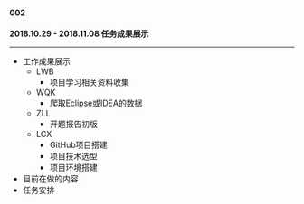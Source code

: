 #### 002
**2018.10.29 - 2018.11.08 任务成果展示**

---

+ 工作成果展示
    * LWB
        - 项目学习相关资料收集
    * WQK
        - 爬取Eclipse或IDEA的数据
    * ZLL
        - 开题报告初版
    * LCX
        - GitHub项目搭建
        - 项目技术选型
        - 项目环境搭建
+ 目前在做的内容
+ 任务安排
